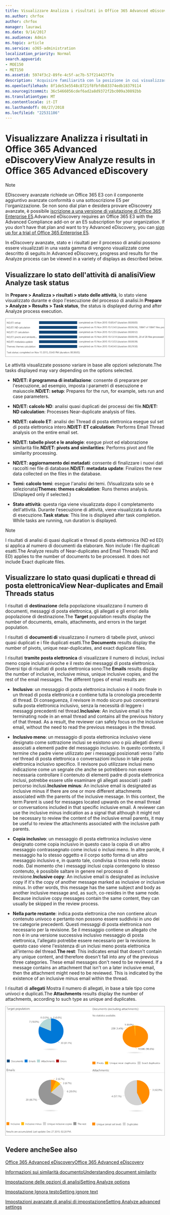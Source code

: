```yaml
---
title: Visualizzare Analizza i risultati in Office 365 Advanced eDiscovery
ms.author: chrfox
author: chrfox
manager: laurawi
ms.date: 9/14/2017
ms.audience: Admin
ms.topic: article
ms.service: o365-administration
localization_priority: Normal
search.appverid:
- MOE150
- MET150
ms.assetid: 5974f3c2-89fe-4c5f-ac7b-57f214437f7e
description: 'Acquisire familiarità con la posizione in cui visualizzare i risultati del processo di analisi di eDiscovery Office 365 avanzate, tra cui le definizioni delle opzioni attività visualizzata.  '
ms.openlocfilehash: 8f1de53e5548c8721f8fbfdb83374edb18379114
ms.sourcegitcommit: 36c5466056cdef6ad2a8d9372f2bc009a30892bb
ms.translationtype: MT
ms.contentlocale: it-IT
ms.lasthandoff: 08/27/2018
ms.locfileid: "22531186"
---
```

# <a name="view-analyze-results-in-office-365-advanced-ediscovery"></a><span data-ttu-id="174a9-103">Visualizzare Analizza i risultati in Office 365 Advanced eDiscovery</span><span class="sxs-lookup"><span data-stu-id="174a9-103">View Analyze results in Office 365 Advanced eDiscovery</span></span>

> [!NOTE]
> <span data-ttu-id="174a9-p101">EDiscovery avanzate richiede un Office 365 E3 con il componente aggiuntivo avanzate conformità o una sottoscrizione E5 per l'organizzazione. Se non sono dial plan e desidera provare eDiscovery avanzate, è possibile [iscrizione a una versione di valutazione di Office 365 Enterprise E5](https://go.microsoft.com/fwlink/p/?LinkID=698279).</span><span class="sxs-lookup"><span data-stu-id="174a9-p101">Advanced eDiscovery requires an Office 365 E3 with the Advanced Compliance add-on or an E5 subscription for your organization. If you don't have that plan and want to try Advanced eDiscovery, you can [sign up for a trial of Office 365 Enterprise E5](https://go.microsoft.com/fwlink/p/?LinkID=698279).</span></span> 
  
<span data-ttu-id="174a9-106">In eDiscovery avanzate, stato e i risultati per il processo di analisi possono essere visualizzati in una vasta gamma di vengono visualizzate come descritto di seguito.</span><span class="sxs-lookup"><span data-stu-id="174a9-106">In Advanced eDiscovery, progress and results for the Analyze process can be viewed in a variety of displays as described below.</span></span>
  
## <a name="view-analyze-task-status"></a><span data-ttu-id="174a9-107">Visualizzare lo stato dell'attività di analisi</span><span class="sxs-lookup"><span data-stu-id="174a9-107">View Analyze task status</span></span>

<span data-ttu-id="174a9-108">In **Prepare \> Analizza \> risultati \> stato delle attività**, lo stato viene visualizzato durante e dopo l'esecuzione del processo di analisi.</span><span class="sxs-lookup"><span data-stu-id="174a9-108">In **Prepare \> Analyze \> Results \> Task status**, the status is displayed during and after Analyze process execution.</span></span> 
  
![Analizzare lo stato delle attività](media/d0372978-ce08-4f4e-a1fc-aa918ae44364.png)
  
<span data-ttu-id="174a9-110">Le attività visualizzate possono variare in base alle opzioni selezionate.</span><span class="sxs-lookup"><span data-stu-id="174a9-110">The tasks displayed may vary depending on the options selected.</span></span> 
  
- <span data-ttu-id="174a9-111">**ND/ET: il programma di installazione**: consente di preparare per l'esecuzione, ad esempio, imposta i parametri di esecuzione e maiuscole.</span><span class="sxs-lookup"><span data-stu-id="174a9-111">**ND/ET: setup**: Prepares for the run, for example, sets run and case parameters.</span></span>
    
- <span data-ttu-id="174a9-112">**ND/ET: calcolo ND**: analisi quasi duplicati dei processi dei file.</span><span class="sxs-lookup"><span data-stu-id="174a9-112">**ND/ET: ND calculation**: Processes Near-duplicate analysis of files.</span></span>
    
- <span data-ttu-id="174a9-113">**ND/ET: calcolo ET**: analisi dei Thread di posta elettronica esegue sul set di posta elettronica intero.</span><span class="sxs-lookup"><span data-stu-id="174a9-113">**ND/ET: ET calculation**: Performs Email Thread analysis on the entire email set.</span></span>
    
- <span data-ttu-id="174a9-114">**ND/ET: tabelle pivot e le analogie**: esegue pivot ed elaborazione similarità file.</span><span class="sxs-lookup"><span data-stu-id="174a9-114">**ND/ET: pivots and similarities**: Performs pivot and file similarity processing.</span></span>
    
- <span data-ttu-id="174a9-115">**ND/ET: aggiornamento dei metadati**: consente di finalizzare i nuovi dati raccolti nei file di database.</span><span class="sxs-lookup"><span data-stu-id="174a9-115">**ND/ET: metadata update**: Finalizes the new data collected on the files in the database.</span></span>
    
- <span data-ttu-id="174a9-p102">**Temi: calcolo temi**: esegue l'analisi dei temi. (Visualizzata solo se è selezionata)</span><span class="sxs-lookup"><span data-stu-id="174a9-p102">**Themes: themes calculation**: Runs themes analysis. (Displayed only if selected.)</span></span>
    
- <span data-ttu-id="174a9-p103">**Stato attività**: questa riga viene visualizzata dopo il completamento dell'attività. Durante l'esecuzione di attività, viene visualizzata la durata di esecuzione.</span><span class="sxs-lookup"><span data-stu-id="174a9-p103">**Task status**: This line is displayed after task completion. While tasks are running, run duration is displayed.</span></span>
    
> [!NOTE]
> <span data-ttu-id="174a9-p104">I risultati di analisi di quasi duplicati e thread di posta elettronica (ND ed ED) si applica al numero di documenti da elaborare. Non include i file duplicati esatti.</span><span class="sxs-lookup"><span data-stu-id="174a9-p104">The Analyze results of Near-duplicates and Email Threads (ND and ED) applies to the number of documents to be processed. It does not include Exact duplicate files.</span></span> 
  
## <a name="view-near-duplicates-and-email-threads-status"></a><span data-ttu-id="174a9-122">Visualizzare lo stato quasi duplicati e thread di posta elettronica</span><span class="sxs-lookup"><span data-stu-id="174a9-122">View Near-duplicates and Email Threads status</span></span>

<span data-ttu-id="174a9-123">I risultati di **destinazione** della popolazione visualizzano il numero di documenti, messaggi di posta elettronica, gli allegati e gli errori della popolazione di destinazione.</span><span class="sxs-lookup"><span data-stu-id="174a9-123">The **Target** population results display the number of documents, emails, attachments, and errors in the target population.</span></span> 
  
<span data-ttu-id="174a9-124">I risultati di **documenti di** visualizzano il numero di tabelle pivot, univoci quasi duplicati e i file duplicati esatti.</span><span class="sxs-lookup"><span data-stu-id="174a9-124">The **Documents** results display the number of pivots, unique near-duplicates, and exact duplicate files.</span></span> 
  
<span data-ttu-id="174a9-p105">I risultati **tramite posta elettronica** di visualizzare il numero di inclusi, inclusi meno copie inclusi univoche e il resto dei messaggi di posta elettronica. Diversi tipi di risultati di posta elettronica sono:</span><span class="sxs-lookup"><span data-stu-id="174a9-p105">The **Emails** results display the number of inclusive, inclusive minus, unique inclusive copies, and the rest of the email messages. The different types of email results are:</span></span> 
  
- <span data-ttu-id="174a9-p106">**Inclusivo**: un messaggio di posta elettronica inclusivo è il nodo finale in un thread di posta elettronica e contiene tutta la cronologia precedente di thread. Di conseguenza, il revisore in modo sicuro può concentrarsi sulla posta elettronica inclusivo, senza la necessità di leggere i messaggi precedenti nel thread.</span><span class="sxs-lookup"><span data-stu-id="174a9-p106">**Inclusive**: An inclusive email is the terminating node in an email thread and contains all the previous history of that thread. As a result, the reviewer can safely focus on the inclusive email, without the need to read the previous messages in the thread.</span></span> 
    
- <span data-ttu-id="174a9-p107">**Inclusivo meno**: un messaggio di posta elettronica inclusivo viene designato come sottrazione inclusi se esistono uno o più allegati diversi associati a elementi padre del messaggio inclusivo. In questo contesto, il termine che padre viene utilizzato per i messaggi posizionati verso l'alto nel thread di posta elettronica o conversazioni incluso in tale posta elettronica inclusivo specifico. Il revisore può utilizzare inclusi meno indicazione come un segnale che anche se potrebbero non essere necessaria controllare il contenuto di elementi padre di posta elettronica inclusi, potrebbe essere utile esaminare gli allegati associati i padri percorso inclusi.</span><span class="sxs-lookup"><span data-stu-id="174a9-p107">**Inclusive minus**: An inclusive email is designated as inclusive minus if there are one or more different attachments associated with the parents of the inclusive message. In this context, the term Parent is used for messages located upwards on the email thread or conversations included in that specific inclusive email. A reviewer can use the inclusive minus indication as a signal that although it might not be necessary to review the content of the inclusive email parents, it may be useful to review the attachments associated with the inclusive path parents.</span></span> 
    
- <span data-ttu-id="174a9-p108">**Copia inclusivo**: un messaggio di posta elettronica inclusivo viene designato come copia inclusivo in questo caso la copia di un altro messaggio contrassegnato come inclusi o inclusi meno. In altre parole, il messaggio ha lo stesso oggetto e il corpo sotto forma di un altro messaggio inclusivo e, in quanto tale, condivisa si trova nello stesso nodo. Dal momento che i messaggi inclusi copia contengono lo stesso contenuto, è possibile saltare in genere nel processo di revisione.</span><span class="sxs-lookup"><span data-stu-id="174a9-p108">**Inclusive copy**: An inclusive email is designated as inclusive copy if it's the copy of another message marked as inclusive or inclusive minus. In other words, this message has the same subject and body as another inclusive message and, as such, co-resides in the same node. Because inclusive copy messages contain the same content, they can usually be skipped in the review process.</span></span> 
    
- <span data-ttu-id="174a9-p109">**Nella parte restante**: indica posta elettronica che non contiene alcun contenuto univoco e pertanto non possono essere suddivisi in uno dei tre categorie precedenti. Questi messaggi di posta elettronica non necessario per la revisione. Se il messaggio contiene un allegato che non è in una versione successiva inclusivo messaggio di posta elettronica, l'allegato potrebbe essere necessario per la revisione. In questo caso viene l'esistenza di un inclusi meno posta elettronica all'interno del thread.</span><span class="sxs-lookup"><span data-stu-id="174a9-p109">**The rest**: This indicates email that doesn't contain any unique content, and therefore doesn't fall into any of the previous three categories. These email messages don't need to be reviewed. If a message contains an attachment that isn't on a later inclusive email, then the attachment might need to be reviewed. This is indicated by the existence of an inclusive minus email within the thread.</span></span>
    
<span data-ttu-id="174a9-139">I risultati di **allegati** Mostra il numero di allegati, in base a tale tipo come univoci e duplicati.</span><span class="sxs-lookup"><span data-stu-id="174a9-139">The **Attachments** results display the number of attachments, according to such type as unique and duplicates.</span></span> 
  
![Risultati quasi duplicati e thread di posta elettronica](media/54491303-0ee3-4739-b42e-d1ee486842fd.png)
  
## <a name="see-also"></a><span data-ttu-id="174a9-141">Vedere anche</span><span class="sxs-lookup"><span data-stu-id="174a9-141">See also</span></span>

[<span data-ttu-id="174a9-142">Office 365 Advanced eDiscovery</span><span class="sxs-lookup"><span data-stu-id="174a9-142">Office 365 Advanced eDiscovery</span></span>](office-365-advanced-ediscovery.md)
  
[<span data-ttu-id="174a9-143">Informazioni sui similarità documento</span><span class="sxs-lookup"><span data-stu-id="174a9-143">Understanding document similarity</span></span>](understand-document-similarity-in-advanced-ediscovery.md)
  
[<span data-ttu-id="174a9-144">Impostazione delle opzioni di analisi</span><span class="sxs-lookup"><span data-stu-id="174a9-144">Setting Analyze options</span></span>](set-analyze-options-in-advanced-ediscovery.md)
  
[<span data-ttu-id="174a9-145">Impostazione Ignora testo</span><span class="sxs-lookup"><span data-stu-id="174a9-145">Setting ignore text</span></span>](set-ignore-text-in-advanced-ediscovery.md)
  
[<span data-ttu-id="174a9-146">Impostazioni avanzate di analisi di impostazione</span><span class="sxs-lookup"><span data-stu-id="174a9-146">Setting Analyze advanced settings</span></span>](view-analyze-results-in-advanced-ediscovery.md)

